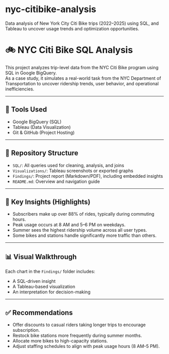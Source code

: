 # nyc-citibike-analysis
Data analysis of New York City Citi Bike trips (2022–2025) using SQL, and Tableau to uncover usage trends and optimization opportunities.

# 🚲 NYC Citi Bike SQL Analysis

This project analyzes trip-level data from the NYC Citi Bike program using SQL in Google BigQuery.  
As a case study, it simulates a real-world task from the NYC Department of Transportation to uncover ridership trends, user behavior, and operational inefficiencies.

---

## 🔧 Tools Used
- Google BigQuery (SQL)
- Tableau (Data Visualization)
- Git & GitHub (Project Hosting)

---

## 📁 Repository Structure

- `SQL/`: All queries used for cleaning, analysis, and joins
- `Visualizations/`: Tableau screenshots or exported graphs
- `Findings/`: Project report (Markdown/PDF), including embedded insights
- `README.md`: Overview and navigation guide

---

## 📌 Key Insights (Highlights)
- Subscribers make up over 88% of rides, typically during commuting hours.
- Peak usage occurs at 8 AM and 5–6 PM on weekdays.
- Summer sees the highest ridership volume across all user types.
- Some bikes and stations handle significantly more traffic than others.

---

## 📊 Visual Walkthrough

Each chart in the `Findings/` folder includes:
- A SQL-driven insight
- A Tableau-based visualization
- An interpretation for decision-making

---

## ✅ Recommendations
- Offer discounts to casual riders taking longer trips to encourage subscription.
- Restock bike stations more frequently during summer months.
- Allocate more bikes to high-capacity stations.
- Adjust staffing schedules to align with peak usage hours (8 AM–5 PM).

